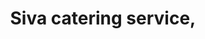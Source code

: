 ---
title: "Siva catering service,"
url: /thiruvananthapuram/siva-catering-service/
shop: Kleidung
---